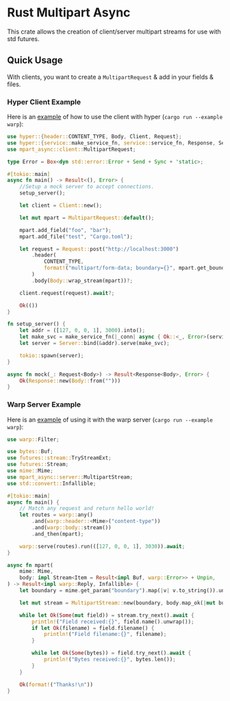 # Rust Multipart Async

This crate allows the creation of client/server multipart streams for use with std futures.

## Quick Usage

With clients, you want to create a `MultipartRequest` & add in your fields & files.

### Hyper Client Example

Here is an [example](examples/hyper.rs) of how to use the client with hyper (`cargo run --example warp`):

```rust
use hyper::{header::CONTENT_TYPE, Body, Client, Request};
use hyper::{service::make_service_fn, service::service_fn, Response, Server};
use mpart_async::client::MultipartRequest;

type Error = Box<dyn std::error::Error + Send + Sync + 'static>;

#[tokio::main]
async fn main() -> Result<(), Error> {
    //Setup a mock server to accept connections.
    setup_server();

    let client = Client::new();

    let mut mpart = MultipartRequest::default();

    mpart.add_field("foo", "bar");
    mpart.add_file("test", "Cargo.toml");

    let request = Request::post("http://localhost:3000")
        .header(
            CONTENT_TYPE,
            format!("multipart/form-data; boundary={}", mpart.get_boundary()),
        )
        .body(Body::wrap_stream(mpart))?;

    client.request(request).await?;

    Ok(())
}

fn setup_server() {
    let addr = ([127, 0, 0, 1], 3000).into();
    let make_svc = make_service_fn(|_conn| async { Ok::<_, Error>(service_fn(mock)) });
    let server = Server::bind(&addr).serve(make_svc);

    tokio::spawn(server);
}

async fn mock(_: Request<Body>) -> Result<Response<Body>, Error> {
    Ok(Response::new(Body::from("")))
}
```

### Warp Server Example

Here is an [example](examples/warp.rs) of using it with the warp server (`cargo run --example warp`):

```rust
use warp::Filter;

use bytes::Buf;
use futures::stream::TryStreamExt;
use futures::Stream;
use mime::Mime;
use mpart_async::server::MultipartStream;
use std::convert::Infallible;

#[tokio::main]
async fn main() {
    // Match any request and return hello world!
    let routes = warp::any()
        .and(warp::header::<Mime>("content-type"))
        .and(warp::body::stream())
        .and_then(mpart);

    warp::serve(routes).run(([127, 0, 0, 1], 3030)).await;
}

async fn mpart(
    mime: Mime,
    body: impl Stream<Item = Result<impl Buf, warp::Error>> + Unpin,
) -> Result<impl warp::Reply, Infallible> {
    let boundary = mime.get_param("boundary").map(|v| v.to_string()).unwrap();

    let mut stream = MultipartStream::new(boundary, body.map_ok(|mut buf| buf.to_bytes()));

    while let Ok(Some(mut field)) = stream.try_next().await {
        println!("Field received:{}", field.name().unwrap());
        if let Ok(filename) = field.filename() {
            println!("Field filename:{}", filename);
        }

        while let Ok(Some(bytes)) = field.try_next().await {
            println!("Bytes received:{}", bytes.len());
        }
    }

    Ok(format!("Thanks!\n"))
}
```